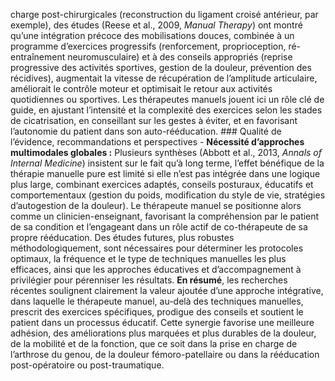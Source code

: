 charge post-chirurgicales (reconstruction du ligament croisé antérieur, par exemple), des études (Reese et al., 2009, *Manual Therapy*) ont montré qu’une intégration précoce des mobilisations douces, combinée à un programme d’exercices progressifs (renforcement, proprioception, ré-entraînement neuromusculaire) et à des conseils appropriés (reprise progressive des activités sportives, gestion de la douleur, prévention des récidives), augmentait la vitesse de récupération de l’amplitude articulaire, améliorait le contrôle moteur et optimisait le retour aux activités quotidiennes ou sportives. Les thérapeutes manuels jouent ici un rôle clé de guide, en ajustant l’intensité et la complexité des exercices selon les stades de cicatrisation, en conseillant sur les gestes à éviter, et en favorisant l’autonomie du patient dans son auto-rééducation. ### Qualité de l’évidence, recommandations et perspectives - **Nécessité d’approches multimodales globales :** Plusieurs synthèses (Abbott et al., 2013, *Annals of Internal Medicine*) insistent sur le fait qu’à long terme, l’effet bénéfique de la thérapie manuelle pure est limité si elle n’est pas intégrée dans une logique plus large, combinant exercices adaptés, conseils posturaux, éducatifs et comportementaux (gestion du poids, modification du style de vie, stratégies d’autogestion de la douleur). Le thérapeute manuel se positionne alors comme un clinicien-enseignant, favorisant la compréhension par le patient de sa condition et l’engageant dans un rôle actif de co-thérapeute de sa propre rééducation. Des études futures, plus robustes méthodologiquement, sont nécessaires pour déterminer les protocoles optimaux, la fréquence et le type de techniques manuelles les plus efficaces, ainsi que les approches éducatives et d’accompagnement à privilégier pour pérenniser les résultats. **En résumé**, les recherches récentes soulignent clairement la valeur ajoutée d’une approche intégrative, dans laquelle le thérapeute manuel, au-delà des techniques manuelles, prescrit des exercices spécifiques, prodigue des conseils et soutient le patient dans un processus éducatif. Cette synergie favorise une meilleure adhésion, des améliorations plus marquées et plus durables de la douleur, de la mobilité et de la fonction, que ce soit dans la prise en charge de l’arthrose du genou, de la douleur fémoro-patellaire ou dans la rééducation post-opératoire ou post-traumatique.